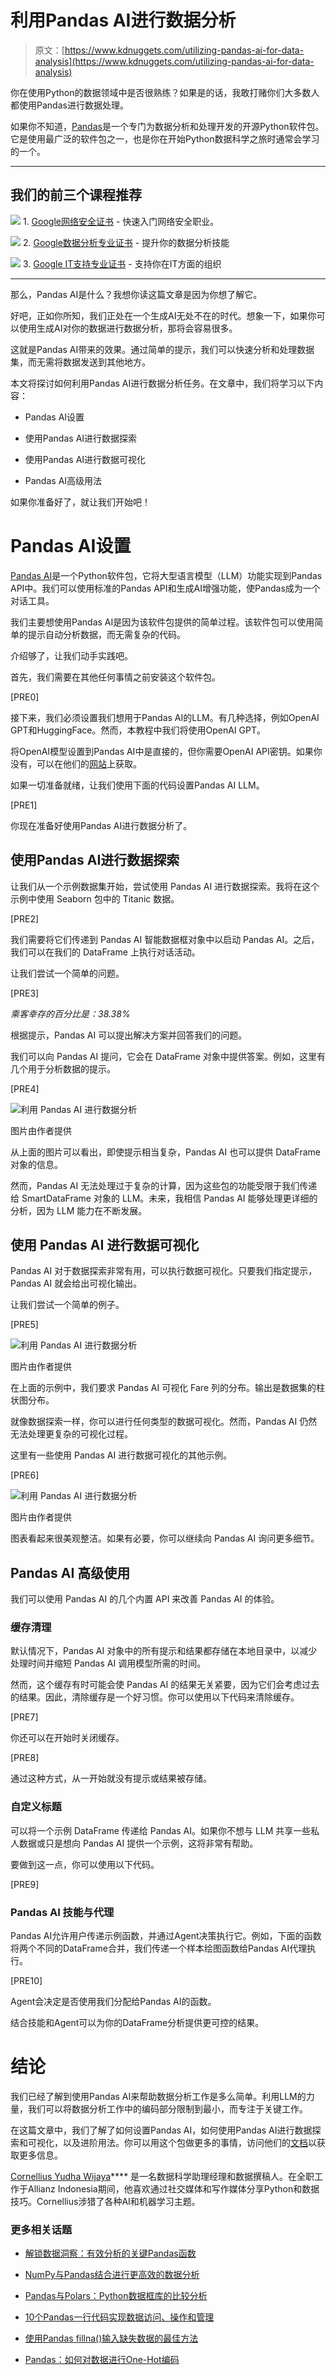 # 利用Pandas AI进行数据分析

> 原文：[https://www.kdnuggets.com/utilizing-pandas-ai-for-data-analysis](https://www.kdnuggets.com/utilizing-pandas-ai-for-data-analysis)

你在使用Python的数据领域中是否很熟练？如果是的话，我敢打赌你们大多数人都使用Pandas进行数据处理。

如果你不知道，[Pandas](https://pandas.pydata.org/)是一个专门为数据分析和处理开发的开源Python软件包。它是使用最广泛的软件包之一，也是你在开始Python数据科学之旅时通常会学习的一个。

* * *

## 我们的前三个课程推荐

![](../Images/0244c01ba9267c002ef39d4907e0b8fb.png) 1\. [Google网络安全证书](https://www.kdnuggets.com/google-cybersecurity) - 快速入门网络安全职业。

![](../Images/e225c49c3c91745821c8c0368bf04711.png) 2\. [Google数据分析专业证书](https://www.kdnuggets.com/google-data-analytics) - 提升你的数据分析技能

![](../Images/0244c01ba9267c002ef39d4907e0b8fb.png) 3\. [Google IT支持专业证书](https://www.kdnuggets.com/google-itsupport) - 支持你在IT方面的组织

* * *

那么，Pandas AI是什么？我想你读这篇文章是因为你想了解它。

好吧，正如你所知，我们正处在一个生成AI无处不在的时代。想象一下，如果你可以使用生成AI对你的数据进行数据分析，那将会容易很多。

这就是Pandas AI带来的效果。通过简单的提示，我们可以快速分析和处理数据集，而无需将数据发送到其他地方。

本文将探讨如何利用Pandas AI进行数据分析任务。在文章中，我们将学习以下内容：

+   Pandas AI设置

+   使用Pandas AI进行数据探索

+   使用Pandas AI进行数据可视化

+   Pandas AI高级用法

如果你准备好了，就让我们开始吧！

# Pandas AI设置

[Pandas AI](https://github.com/Sinaptik-AI/pandas-ai)是一个Python软件包，它将大型语言模型（LLM）功能实现到Pandas API中。我们可以使用标准的Pandas API和生成AI增强功能，使Pandas成为一个对话工具。

我们主要想使用Pandas AI是因为该软件包提供的简单过程。该软件包可以使用简单的提示自动分析数据，而无需复杂的代码。

介绍够了，让我们动手实践吧。

首先，我们需要在其他任何事情之前安装这个软件包。

[PRE0]

接下来，我们必须设置我们想用于Pandas AI的LLM。有几种选择，例如OpenAI GPT和HuggingFace。然而，本教程中我们将使用OpenAI GPT。

将OpenAI模型设置到Pandas AI中是直接的，但你需要OpenAI API密钥。如果你没有，可以在他们的[网站](https://platform.openai.com/api-keys)上获取。

如果一切准备就绪，让我们使用下面的代码设置Pandas AI LLM。

[PRE1]

你现在准备好使用Pandas AI进行数据分析了。

## 使用Pandas AI进行数据探索

让我们从一个示例数据集开始，尝试使用 Pandas AI 进行数据探索。我将在这个示例中使用 Seaborn 包中的 Titanic 数据。

[PRE2]

我们需要将它们传递到 Pandas AI 智能数据框对象中以启动 Pandas AI。之后，我们可以在我们的 DataFrame 上执行对话活动。

让我们尝试一个简单的问题。

[PRE3]

*乘客幸存的百分比是：38.38%*

根据提示，Pandas AI 可以提出解决方案并回答我们的问题。

我们可以向 Pandas AI 提问，它会在 DataFrame 对象中提供答案。例如，这里有几个用于分析数据的提示。

[PRE4]

![利用 Pandas AI 进行数据分析](../Images/4815bf99ac81c749efd50cf50fdf1bb3.png)

图片由作者提供

从上面的图片可以看出，即使提示相当复杂，Pandas AI 也可以提供 DataFrame 对象的信息。

然而，Pandas AI 无法处理过于复杂的计算，因为这些包的功能受限于我们传递给 SmartDataFrame 对象的 LLM。未来，我相信 Pandas AI 能够处理更详细的分析，因为 LLM 能力在不断发展。

## 使用 Pandas AI 进行数据可视化

Pandas AI 对于数据探索非常有用，可以执行数据可视化。只要我们指定提示，Pandas AI 就会给出可视化输出。

让我们尝试一个简单的例子。

[PRE5]

![利用 Pandas AI 进行数据分析](../Images/88a5d604e9a244c6d9f2767e7590602d.png)

图片由作者提供

在上面的示例中，我们要求 Pandas AI 可视化 Fare 列的分布。输出是数据集的柱状图分布。

就像数据探索一样，你可以进行任何类型的数据可视化。然而，Pandas AI 仍然无法处理更复杂的可视化过程。

这里有一些使用 Pandas AI 进行数据可视化的其他示例。

[PRE6]

![利用 Pandas AI 进行数据分析](../Images/a547f56bf72e130dc6ebb2878e2d5272.png)

图片由作者提供

图表看起来很美观整洁。如果有必要，你可以继续向 Pandas AI 询问更多细节。

## Pandas AI 高级使用

我们可以使用 Pandas AI 的几个内置 API 来改善 Pandas AI 的体验。

### 缓存清理

默认情况下，Pandas AI 对象中的所有提示和结果都存储在本地目录中，以减少处理时间并缩短 Pandas AI 调用模型所需的时间。

然而，这个缓存有时可能会使 Pandas AI 的结果无关紧要，因为它们会考虑过去的结果。因此，清除缓存是一个好习惯。你可以使用以下代码来清除缓存。

[PRE7]

你还可以在开始时关闭缓存。

[PRE8]

通过这种方式，从一开始就没有提示或结果被存储。

### 自定义标题

可以将一个示例 DataFrame 传递给 Pandas AI。如果你不想与 LLM 共享一些私人数据或只是想向 Pandas AI 提供一个示例，这将非常有帮助。

要做到这一点，你可以使用以下代码。

[PRE9]

### Pandas AI 技能与代理

Pandas AI允许用户传递示例函数，并通过Agent决策执行它。例如，下面的函数将两个不同的DataFrame合并，我们传递一个样本绘图函数给Pandas AI代理执行。

[PRE10]

Agent会决定是否使用我们分配给Pandas AI的函数。

结合技能和Agent可以为你的DataFrame分析提供更可控的结果。

# 结论

我们已经了解到使用Pandas AI来帮助数据分析工作是多么简单。利用LLM的力量，我们可以将数据分析工作中的编码部分限制到最小，而专注于关键工作。

在这篇文章中，我们了解了如何设置Pandas AI，如何使用Pandas AI进行数据探索和可视化，以及进阶用法。你可以用这个包做更多的事情，访问他们的[文档](https://docs.pandas-ai.com/en/latest/)以获取更多信息。

**[](https://www.linkedin.com/in/cornellius-yudha-wijaya/)**[Cornellius Yudha Wijaya](https://www.linkedin.com/in/cornellius-yudha-wijaya/)**** 是一名数据科学助理经理和数据撰稿人。在全职工作于Allianz Indonesia期间，他喜欢通过社交媒体和写作媒体分享Python和数据技巧。Cornellius涉猎了各种AI和机器学习主题。

### 更多相关话题

+   [解锁数据洞察：有效分析的关键Pandas函数](https://www.kdnuggets.com/unlocking-data-insights-key-pandas-functions-for-effective-analysis)

+   [NumPy与Pandas结合进行更高效的数据分析](https://www.kdnuggets.com/numpy-with-pandas-for-more-efficient-data-analysis)

+   [Pandas与Polars：Python数据框库的比较分析](https://www.kdnuggets.com/pandas-vs-polars-a-comparative-analysis-of-python-dataframe-libraries)

+   [10个Pandas一行代码实现数据访问、操作和管理](https://www.kdnuggets.com/2023/01/pandas-one-liners-data-access-manipulation-management.html)

+   [使用Pandas fillna()输入缺失数据的最佳方法](https://www.kdnuggets.com/2023/02/optimal-way-input-missing-data-pandas-fillna.html)

+   [Pandas：如何对数据进行One-Hot编码](https://www.kdnuggets.com/2023/07/pandas-onehot-encode-data.html)
